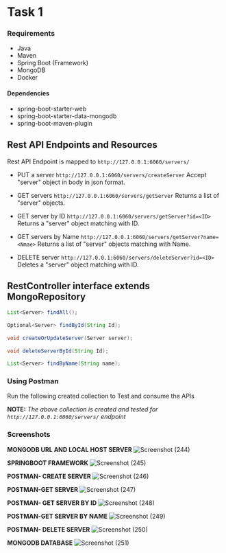# Task 1

### Requirements

- Java
- Maven
- Spring Boot (Framework)
- MongoDB
- Docker

#### Dependencies

- spring-boot-starter-web
- spring-boot-starter-data-mongodb
- spring-boot-maven-plugin



## Rest  API Endpoints and Resources
Rest API Endpoint is mapped to `http://127.0.0.1:6060/servers/`

- PUT a server	`http://127.0.0.1:6060/servers/createServer`
Accept "server" object in body in json format.

- GET servers	`http://127.0.0.1:6060/servers/getServer`
Returns a list of "server" objects.

- GET server	by ID	`http://127.0.0.1:6060/servers/getServer?id=<ID>`
Returns a  "server" object matching with ID.

- GET servers	by Name	`http://127.0.0.1:6060/servers/getServer?name=<Nmae>`
Returns a list of "server" objects matching with Name.

- DELETE server	`http://127.0.0.1:6060/servers/deleteServer?id=<ID>`
Deletes a  "server" object matching with ID.

## RestController interface extends MongoRepository

```java
List<Server> findAll();
    
Optional<Server> findById(String Id);
    
void createOrUpdateServer(Server server);
    
void deleteServerById(String Id);
    
List<Server> findByName(String name);
```

### Using Postman

Run the following created collection to Test and consume the APIs

**NOTE:** *The above collection is created and tested for `http://127.0.0.1:6060/servers/` endpoint*

### Screenshots
**MONGODB URL AND LOCAL HOST SERVER**
![Screenshot (244)](https://github.com/ishikaBharti/Kaiburr/assets/126614251/16cf23fa-939e-4c75-8dd8-e5238e39aa8a)

**SPRINGBOOT FRAMEWORK**
![Screenshot (245)](https://github.com/ishikaBharti/Kaiburr/assets/126614251/2c5ad109-9592-4768-acd3-ab1f995e7dff)

**POSTMAN- CREATE SERVER**
![Screenshot (246)](https://github.com/ishikaBharti/Kaiburr/assets/126614251/74410f67-9f31-4b7d-8fe1-341008a49e04)

**POSTMAN-GET SERVER**
![Screenshot (247)](https://github.com/ishikaBharti/Kaiburr/assets/126614251/ebc8d47c-9cce-4eef-803d-e8f4c0617ca1)

**POSTMAN- GET SERVER BY ID**
![Screenshot (248)](https://github.com/ishikaBharti/Kaiburr/assets/126614251/dd0dc94a-ecfc-495a-8160-197b75356f4e)

**POSTMAN-GET SERVER BY NAME**
![Screenshot (249)](https://github.com/ishikaBharti/Kaiburr/assets/126614251/b2cf7101-90c7-4419-be44-66ddd70f514c)

**POSTMAN- DELETE SERVER**
![Screenshot (250)](https://github.com/ishikaBharti/Kaiburr/assets/126614251/8ecb4f08-337a-4d9f-8b98-3c92d2ca5227)

**MONGODB DATABASE**
![Screenshot (251)](https://github.com/ishikaBharti/Kaiburr/assets/126614251/5f78ff38-87ad-4b1a-a972-94b4828cdded)










